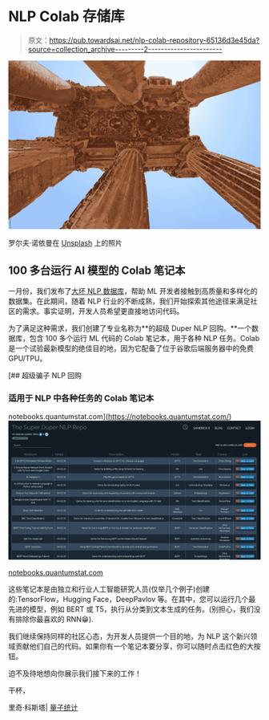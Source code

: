 # NLP Colab 存储库

> 原文：<https://pub.towardsai.net/nlp-colab-repository-65136d3e45da?source=collection_archive---------2----------------------->

![](img/0561c8f7bd8416f0b7c40e730a178fa1.png)

罗尔夫·诺依曼在 [Unsplash](https://unsplash.com?utm_source=medium&utm_medium=referral) 上的照片

## 100 多台运行 AI 模型的 Colab 笔记本

一月份，我们发布了[大坏 NLP 数据库](https://datasets.quantumstat.com/)，帮助 ML 开发者接触到高质量和多样化的数据集。在此期间，随着 NLP 行业的不断成熟，我们开始探索其他途径来满足社区的需求。事实证明，开发人员希望更直接地访问代码。

为了满足这种需求，我们创建了专业名称为**的超级 Duper NLP 回购。**一个数据库，包含 100 多个运行 ML 代码的 Colab 笔记本，用于各种 NLP 任务。Colab 是一个试验最新模型的绝佳目的地，因为它配备了位于谷歌后端服务器中的免费 GPU/TPU。

[](https://notebooks.quantumstat.com/) [## 超级骗子 NLP 回购

### 适用于 NLP 中各种任务的 Colab 笔记本

notebooks.quantumstat.com](https://notebooks.quantumstat.com/) ![](img/3f6714ab66ec00ce7a86482eb98d384c.png)

[notebooks.quantumstat.com](http://notebooks.quantumstat.com)

这些笔记本是由独立和行业人工智能研究人员(仅举几个例子)创建的:TensorFlow，Hugging Face，DeepPavlov 等。在其中，您可以运行几个最先进的模型，例如 BERT 或 T5，执行从分类到文本生成的任务。(别担心，我们没有排除你最喜欢的 RNN😁).

我们继续保持同样的社区心态，为开发人员提供一个目的地，为 NLP 这个新兴领域贡献他们自己的代码。如果你有一个笔记本要分享，你可以随时点击红色的大按钮。

迫不及待地想向你展示我们接下来的工作！

干杯，

里奇·科斯塔| [量子统计](http://www.quantumstat.com)